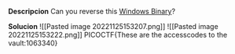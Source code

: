 **Descripcion**
Can you reverse this [Windows Binary](https://jupiter.challenges.picoctf.org/static/0ef5d0d6d552cd5e0bd60c2adbddaa94/win-exec-1.exe)?

**Solucion**
![[Pasted image 20221125153207.png]]
![[Pasted image 20221125153222.png]]
PICOCTF{These are the accesscodes to the vault:1063340}


